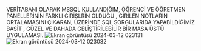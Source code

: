  VERİTABANI OLARAK MSSQL KULLANDIĞIM,
 ÖĞRENCİ VE ÖĞRETMEN PANELLERİNİN FARKLI GİRİŞLRİN OLDUĞU , GİRİLEN NOTLARIN ORTALAMASINI ÇIKARAN,
 ÜZERİNDE SQL SORGULARIDA YAPABİLDİĞİMİZ
 BASİT , GÜZEL VE DAHADA GELİŞTİRİLEBİLİR BİR MASA ÜSTÜ UYGULAMASI.
![Ekran görüntüsü 2024-03-12 023131](https://github.com/Valeriuclghn/Not-Kay-t-Uygulamas-/assets/133032994/ac71e9f1-d8b2-469b-9f7b-feb4de4b0100)
![Ekran görüntüsü 2024-03-12 023032](https://github.com/Valeriuclghn/Not-Kay-t-Uygulamas-/assets/133032994/ccf241df-f581-4d16-b452-1c85d6df5379)
